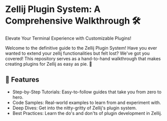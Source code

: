 # Zellij Plugin System: A Comprehensive Walkthrough 🛠️

Elevate Your Terminal Experience with Customizable Plugins!

Welcome to the definitive guide to the Zellij Plugin System! Have you ever wanted to extend your zellij functionalities but felt lost? We've got you covered! This repository serves as a hand-to-hand walkthrough that makes creating plugins for Zellij as easy as pie. 🥧

## 🌟 Features
- Step-by-Step Tutorials: Easy-to-follow guides that take you from zero to hero.
- Code Samples: Real-world examples to learn from and experiment with.
- Deep Dives: Get into the nitty-gritty of Zellij's plugin system.
- Best Practices: Learn the do's and don'ts of plugin development in Zellij.

